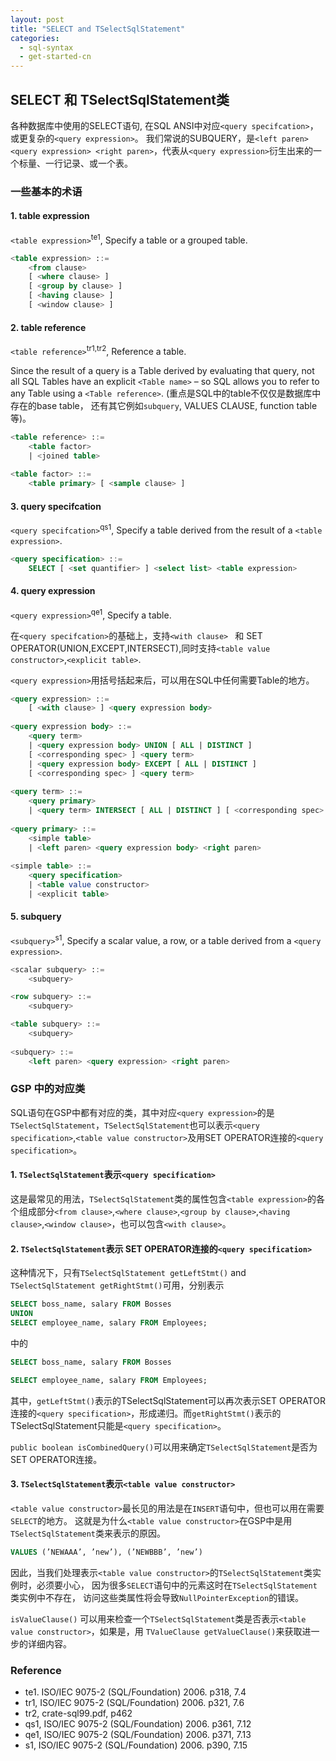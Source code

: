 ```yaml
---
layout: post
title: "SELECT and TSelectSqlStatement"
categories:
  - sql-syntax
  - get-started-cn  
---
```


## SELECT 和 TSelectSqlStatement类

各种数据库中使用的SELECT语句, 在SQL ANSI中对应`<query specifcation>`，或更复杂的`<query expression>`。
我们常说的SUBQUERY，是`<left paren> <query expression> <right paren>`，代表从`<query expression>`衍生出来的一个标量、一行记录、或一个表。

### 一些基本的术语
#### 1. table expression
`<table expression>`<sup>te1</sup>, Specify a table or a grouped table.
```sql
<table expression> ::=
    <from clause>
    [ <where clause> ]
    [ <group by clause> ]
    [ <having clause> ]
    [ <window clause> ]
```

#### 2. table reference
`<table reference>`<sup>tr1,tr2</sup>, Reference a table. 

Since the result of a query is a Table derived by evaluating that query, not all SQL Tables have an explicit `<Table name>` – so SQL allows you to refer to any Table using a `<Table reference>`. (重点是SQL中的table不仅仅是数据库中存在的base table， 还有其它例如`subquery`, VALUES CLAUSE, function table等)。
```sql
<table reference> ::=
    <table factor>
    | <joined table>
    
<table factor> ::=
    <table primary> [ <sample clause> ]
```

#### 3. query specifcation
`<query specifcation>`<sup>qs1</sup>, Specify a table derived from the result of a `<table expression>`.
```sql
<query specification> ::=
    SELECT [ <set quantifier> ] <select list> <table expression>
```

#### 4. query expression
`<query expression>`<sup>qe1</sup>, Specify a table. 

在`<query specifcation>`的基础上，支持`<with clause> `
和 SET OPERATOR(UNION,EXCEPT,INTERSECT),同时支持`<table value constructor>`,`<explicit table>`.

`<query expression>`用括号括起来后，可以用在SQL中任何需要Table的地方。

```sql
<query expression> ::=
    [ <with clause> ] <query expression body>
    
<query expression body> ::=
    <query term>
    | <query expression body> UNION [ ALL | DISTINCT ]
    [ <corresponding spec> ] <query term>
    | <query expression body> EXCEPT [ ALL | DISTINCT ]
    [ <corresponding spec> ] <query term>
    
<query term> ::=
    <query primary>
    | <query term> INTERSECT [ ALL | DISTINCT ] [ <corresponding spec> ] <query primary>
    
<query primary> ::=
    <simple table>
    | <left paren> <query expression body> <right paren>
    
<simple table> ::=
    <query specification>
    | <table value constructor>
    | <explicit table>    
```

#### 5. subquery
`<subquery>`<sup>s1</sup>, Specify a scalar value, a row, or a table derived from a `<query expression>`.
```sql
<scalar subquery> ::=
    <subquery>

<row subquery> ::=
    <subquery>

<table subquery> ::=
    <subquery>
    
<subquery> ::=
    <left paren> <query expression> <right paren>
```

### GSP 中的对应类
SQL语句在GSP中都有对应的类，其中对应`<query expression>`的是`TSelectSqlStatement`，`TSelectSqlStatement`也可以表示`<query specification>`,`<table value constructor>`及用SET OPERATOR连接的`<query specification>`。

#### 1. `TSelectSqlStatement`表示`<query specification>`
这是最常见的用法，`TSelectSqlStatement`类的属性包含`<table expression>`的各个组成部分`<from clause>`,`<where clause>`,`<group by clause>`,`<having clause>`,`<window clause>`，也可以包含`<with clause>`。

#### 2. `TSelectSqlStatement`表示 SET OPERATOR连接的`<query specification>`
这种情况下，只有`TSelectSqlStatement getLeftStmt()` and `TSelectSqlStatement getRightStmt()`可用，分别表示
```sql
SELECT boss_name, salary FROM Bosses
UNION
SELECT employee_name, salary FROM Employees;
```
中的
```sql
SELECT boss_name, salary FROM Bosses
```
```sql
SELECT employee_name, salary FROM Employees;
```
其中，`getLeftStmt()`表示的TSelectSqlStatement可以再次表示SET OPERATOR连接的`<query specification>`，形成递归。而`getRightStmt()`表示的TSelectSqlStatement只能是`<query specification>`。

`public boolean isCombinedQuery()`可以用来确定`TSelectSqlStatement`是否为SET OPERATOR连接。

#### 3. `TSelectSqlStatement`表示`<table value constructor>`

`<table value constructor>`最长见的用法是在`INSERT`语句中，但也可以用在需要`SELECT`的地方。
这就是为什么`<table value constructor>`在GSP中是用`TSelectSqlStatement`类来表示的原因。

```sql
VALUES (’NEWAAA’, ’new’), (’NEWBBB’, ’new’)
```

因此，当我们处理表示`<table value constructor>`的`TSelectSqlStatement`类实例时，必须要小心，
因为很多`SELECT`语句中的元素这时在`TSelectSqlStatement`类实例中不存在，
访问这些类属性将会导致`NullPointerException`的错误。

`isValueClause()` 可以用来检查一个`TSelectSqlStatement`类是否表示`<table value constructor>`，如果是，用
`TValueClause getValueClause()`来获取进一步的详细内容。



### Reference
- te1. ISO/IEC 9075-2 (SQL/Foundation) 2006.  p318, 7.4
- tr1, ISO/IEC 9075-2 (SQL/Foundation) 2006.  p321, 7.6
- tr2, crate-sql99.pdf, p462
- qs1, ISO/IEC 9075-2 (SQL/Foundation) 2006.  p361, 7.12
- qe1, ISO/IEC 9075-2 (SQL/Foundation) 2006.  p371, 7.13
- s1, ISO/IEC 9075-2 (SQL/Foundation) 2006.  p390, 7.15